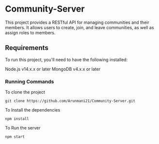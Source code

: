 # Community-Server

This project provides a RESTful API for managing communities and their members. It allows users to create, join, and leave communities, as well as assign roles to members.

## Requirements

To run this project, you'll need to have the following installed:

Node.js v14.x.x or later
MongoDB v4.x.x or later

### Running Commands

To clone the project
```
git clone https://github.com/Arunmani21/Community-Server.git
```


To Install the dependencies
```
npm install
```
To Run the server
```
npm start
```
